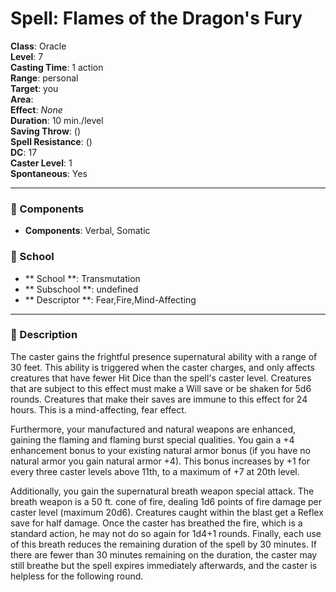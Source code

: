 
# Spell: Flames of the Dragon's Fury
**Class**: Oracle  
**Level**: 7  
**Casting Time**: 1 action  
**Range**: personal  
**Target**: you  
**Area**:   
**Effect**: _None_  
**Duration**: 10 min./level  
**Saving Throw**:  ()  
**Spell Resistance**:  ()  
**DC**: 17  
**Caster Level**: 1  
**Spontaneous**: Yes

---

### 🔮 Components
- **Components**: Verbal, Somatic

### 🏫 School
- ** School **: Transmutation
- ** Subschool **: undefined
- ** Descriptor **: Fear,Fire,Mind-Affecting
---

### 📜 Description
The caster gains the frightful presence supernatural ability with a range of 30 feet. This ability is triggered when the caster charges, and only affects creatures that have fewer Hit Dice than the spell's caster level. Creatures that are subject to this effect must make a Will save or be shaken for 5d6 rounds. Creatures that make their saves are immune to this effect for 24 hours. This is a mind-affecting, fear effect.

Furthermore, your manufactured and natural weapons are enhanced, gaining the flaming and flaming burst special qualities. You gain a +4 enhancement bonus to your existing natural armor bonus (if you have no natural armor you gain natural armor +4). This bonus increases by +1 for every three caster levels above 11th, to a maximum of +7 at 20th level.

Additionally, you gain the supernatural breath weapon special attack. The breath weapon is a 50 ft. cone of fire, dealing 1d6 points of fire damage per caster level (maximum 20d6). Creatures caught within the blast get a Reflex save for half damage. Once the caster has breathed the fire, which is a standard action, he may not do so again for 1d4+1 rounds. Finally, each use of this breath reduces the remaining duration of the spell by 30 minutes. If there are fewer than 30 minutes remaining on the duration, the caster may still breathe but the spell expires immediately afterwards, and the caster is helpless for the following round.
